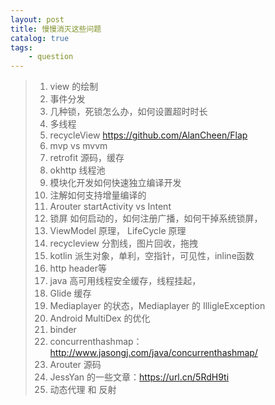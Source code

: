 ```yaml
---
layout: post
title: 慢慢消灭这些问题
catalog: true
tags:
	- question
---
```


  > 1. view 的绘制
  > 2. 事件分发
  > 3. 几种锁，死锁怎么办，如何设置超时时长
  > 4. 多线程
  > 5. recycleView  https://github.com/AlanCheen/Flap
  > 6. mvp vs mvvm
  > 7. retrofit 源码，缓存
  > 8. okhttp 线程池
  > 9. 模块化开发如何快速独立编译开发
  > 10. 注解如何支持增量编译的
  > 11. Arouter startActivity vs Intent
  > 12. 锁屏 如何启动的，如何注册广播，如何干掉系统锁屏，
  > 13. ViewModel 原理， LifeCycle 原理
  > 14. recycleview 分割线，图片回收，拖拽
  > 15. kotlin 派生对象，单利，空指针，可见性，inline函数
  > 16. http header等
  > 17. java 高可用线程安全缓存，线程挂起，
  > 18. Glide 缓存
  > 19. Mediaplayer 的状态，Mediaplayer 的 IlligleException
  > 20. Android MultiDex 的优化
  > 21. binder
  > 22. concurrenthashmap： http://www.jasongj.com/java/concurrenthashmap/
  > 23. Arouter 源码
  > 24. JessYan 的一些文章：https://url.cn/5RdH9ti
  > 25. 动态代理 和 反射